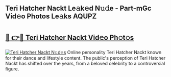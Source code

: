 ## Teri Hatcher Nackt Le𝚊k𝚎d N𝚞𝚍e - Part-mGc Vid𝚎o Photos Le𝚊ks AQUPZ

# <h2><a href="http://fb3n2t.evod.top/?m=Teri+Hatcher+Nackt">🔗 👉🔴 Teri Hatcher Nackt Vid𝚎o Ph𝚘t𝚘s</a></h2>

[![Teri Hatcher Nackt N𝚞d𝚎s](https://i.imgur.com/8V9OHl7.gif)](http://fb3n2t.evod.top/?m=Teri+Hatcher+Nackt)
Online personality Teri Hatcher Nackt known for their dance and lifestyle content. The public's perception of Teri Hatcher Nackt has shifted over the years, from a beloved celebrity to a controversial figure. 
